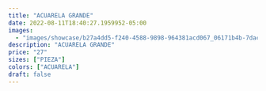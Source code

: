 ```yaml
---
title: "ACUARELA GRANDE"
date: 2022-08-11T18:40:27.1959952-05:00
images:
  - "images/showcase/b27a4dd5-f240-4588-9898-964381acd067_06171b4b-7dac-4af3-8213-688487ebb086.webp"
description: "ACUARELA GRANDE"
price: "27"
sizes: ["PIEZA"]
colors: ["ACUARELA"]
draft: false
---
```

